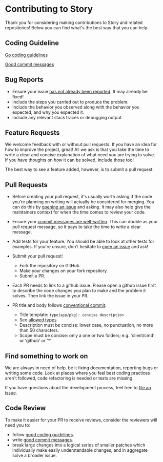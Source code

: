 # Contributing to Story
Thank you for considering making contributions to Story and related repositories! Below you can find what's the best way that you can help.

## Coding Guideline

[Go coding guidelines](https://github.com/golang/go/wiki/CodeReviewComments)

[Good commit messages](https://chris.beams.io/posts/git-commit/)

## Bug Reports

* Ensure your issue [has not already been reported][1]. It may already be fixed!
* Include the steps you carried out to produce the problem.
* Include the behavior you observed along with the behavior you expected, and
  why you expected it.
* Include any relevant stack traces or debugging output.

## Feature Requests

We welcome feedback with or without pull requests. If you have an idea for how
to improve the project, great! All we ask is that you take the time to write a
clear and concise explanation of what need you are trying to solve. If you have
thoughts on _how_ it can be solved, include those too!

The best way to see a feature added, however, is to submit a pull request.

## Pull Requests

* Before creating your pull request, it's usually worth asking if the code
  you're planning on writing will actually be considered for merging. You can
  do this by [opening an issue][1] and asking. It may also help give the
  maintainers context for when the time comes to review your code.

* Ensure your [commit messages are well-written][2]. This can double as your
  pull request message, so it pays to take the time to write a clear message.

* Add tests for your feature. You should be able to look at other tests for
  examples. If you're unsure, don't hesitate to [open an issue][1] and ask!

* Submit your pull request!
    - Fork the repository on GitHub.
    - Make your changes on your fork repository.
    - Submit a PR.

* Each PR needs to link to a github issue. Please open a github issue first to describe the code changes you plan to make and the problem it solves. Then link the issue in your PR.

* PR title and body follows [conventional commit][3].
   - Title template: `type(app/pkg): concise description`
   - See [allowed types][4]
   - Description must be concise: lower case, no punctuation, no more than 50 characters.
   - Scope must be concise: only a one or two folders; e.g. 'client/cmd' or 'github' or '*'

## Find something to work on

We are always in need of help, be it fixing documentation, reporting bugs or writing some code.
Look at places where you feel best coding practices aren't followed, code refactoring is needed or tests are missing.

If you have questions about the development process,
feel free to [file an issue](https://github.com/piplabs/story/issues/new).

## Code Review

To make it easier for your PR to receive reviews, consider the reviewers will need you to:

* follow [good coding guidelines](https://github.com/golang/go/wiki/CodeReviewComments).
* write [good commit messages](https://chris.beams.io/posts/git-commit/).
* break large changes into a logical series of smaller patches which individually make easily understandable changes, and in aggregate solve a broader issue.

[1]: https://github.com/piplabs/story/issues
[2]: https://chris.beams.io/posts/git-commit/#seven-rules
[3]: https://www.conventionalcommits.org/en/v1.0.0
[4]: https://github.com/conventional-changelog/commitlint/tree/master/%40commitlint/config-conventional#type-enum
